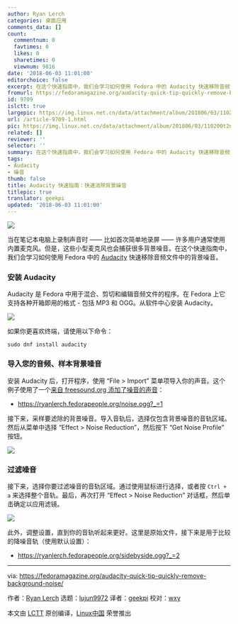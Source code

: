 ```yaml
---
author: Ryan Lerch
categories: 桌面应用
comments_data: []
count:
  commentnum: 0
  favtimes: 0
  likes: 0
  sharetimes: 0
  viewnum: 9816
date: '2018-06-03 11:01:00'
editorchoice: false
excerpt: 在这个快速指南中，我们会学习如何使用 Fedora 中的 Audacity 快速移除音频文件中的背景噪音。
fromurl: https://fedoramagazine.org/audacity-quick-tip-quickly-remove-background-noise/
id: 9709
islctt: true
largepic: https://img.linux.net.cn/data/attachment/album/201806/03/110200t2nw5y8z0sl7z85n.png
url: /article-9709-1.html
pic: https://img.linux.net.cn/data/attachment/album/201806/03/110200t2nw5y8z0sl7z85n.png.thumb.jpg
related: []
reviewer: ''
selector: ''
summary: 在这个快速指南中，我们会学习如何使用 Fedora 中的 Audacity 快速移除音频文件中的背景噪音。
tags:
- Audacity
- 噪音
thumb: false
title: Audacity 快速指南：快速消除背景噪音
titlepic: true
translator: geekpi
updated: '2018-06-03 11:01:00'
---
```


![](/data/attachment/album/201806/03/110200t2nw5y8z0sl7z85n.png)


当在笔记本电脑上录制声音时 —— 比如首次简单地录屏 —— 许多用户通常使用内置麦克风。但是，这些小型麦克风也会捕获很多背景噪音。在这个快速指南中，我们会学习如何使用 Fedora 中的 [Audacity](https://www.audacityteam.org/) 快速移除音频文件中的背景噪音。


### 安装 Audacity


Audacity 是 Fedora 中用于混合、剪切和编辑音频文件的程序。在 Fedora 上它支持各种开箱即用的格式 - 包括 MP3 和 OGG。从软件中心安装 Audacity。


![](/data/attachment/album/201806/03/110201oxhzhndxcndkm2xh.jpg)


如果你更喜欢终端，请使用以下命令：



```
sudo dnf install audacity

```

### 导入您的音频、样本背景噪音


安装 Audacity 后，打开程序，使用 “File > Import” 菜单项导入你的声音。这个例子使用了一个[来自 freesound.org 添加了噪音的声音](https://freesound.org/people/levinj/sounds/8323/)：


* <https://ryanlerch.fedorapeople.org/noise.ogg?_=1>


接下来，采样要滤除的背景噪音。导入音轨后，选择仅包含背景噪音的音轨区域。然后从菜单中选择 “Effect > Noise Reduction”，然后按下 “Get Noise Profile” 按钮。


![](/data/attachment/album/201806/03/110203shoxlp5p1giccgvi.gif)


### 过滤噪音


接下来，选择你要过滤噪音的音轨区域。通过使用鼠标进行选择，或者按 `Ctrl + a` 来选择整个音轨。最后，再次打开 “Effect > Noise Reduction” 对话框，然后单击确定以应用滤镜。


![](/data/attachment/album/201806/03/110203bzryaorbq8rqhs66.gif)


此外，调整设置，直到你的音轨听起来更好。这里是原始文件，接下来是用于比较的降噪音轨（使用默认设置）：


* <https://ryanlerch.fedorapeople.org/sidebyside.ogg?_=2>




---


via: <https://fedoramagazine.org/audacity-quick-tip-quickly-remove-background-noise/>


作者：[Ryan Lerch](https://fedoramagazine.org/introducing-flatpak/) 选题：[lujun9972](https://github.com/lujun9972) 译者：[geekpi](https://github.com/geekpi) 校对：[wxy](https://github.com/wxy)


本文由 [LCTT](https://github.com/LCTT/TranslateProject) 原创编译，[Linux中国](https://linux.cn/) 荣誉推出